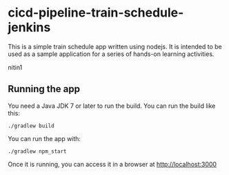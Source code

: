 # cicd-pipeline-train-schedule-jenkins

This is a simple train schedule app written using nodejs. It is intended to be used as a sample application for a series of hands-on learning activities.

nitin1

## Running the app

You need a Java JDK 7 or later to run the build. You can run the build like this:

    ./gradlew build

You can run the app with:

    ./gradlew npm_start

Once it is running, you can access it in a browser at [http://localhost:3000](http://localhost:3000)
